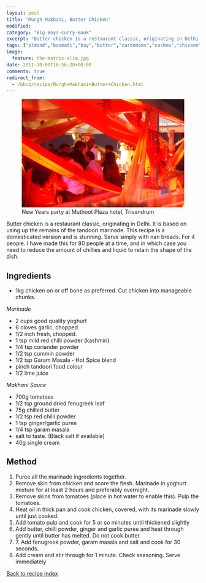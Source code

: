 ```yaml
---
layout: post
title: "Murgh Makhani, Butter Chicken"
modified:
category: "Big-Boys-Curry-Book"
excerpt: "Butter chicken is a restaurant classic, originating in Delhi. It is based on using up"
tags: ["almond","basmati","bay","butter","cardomoms","cashew","chicken","cinnamon","cloves","cumin","ghee","lamb","mace","nuts","pepper","rice","saffron","turmeric"]
image:
  feature: the-matrix-slim.jpg
date: 2011-10-09T16:56:28+00:00
comments: true
redirect_from: 
  - /bbcb/recipe/Murgh+Makhani+Butter+Chicken.html
---
```


<figure>
	<a href="/images/bbcb/pict2531.jpg" alt="Muthoot Plaza, Trivandrum, New Year" title="Muthoot Plaza, Trivandrum, New Year &#169; Ashley Kitson 12/09/2011"><img src="/images/bbcb/pict2531.jpg"/></a>
	<figcaption>New Years party at Muthoot Plaza hotel, Trivandrum</figcaption>
</figure>

Butter chicken is a restaurant classic, originating in Delhi. It is based on using up the remains of the tandoori marinade. This recipe is a domesticated version and is stunning. Serve simply with nan breads. For 4 people.  I have made this for 80 people at a time, and in which case you need to reduce the amount of chillies and liquid to retain the shape of the dish.
        
## Ingredients
        
<ul><li>1kg chicken on or off bone as preferred. Cut chicken into manageable chunks.</li></ul><p><em>Marinade</em></p>  <ul><li>2 cups good quality yoghurt</li><li>6 cloves garlic, chopped.</li><li>1/2 inch fresh, chopped.</li><li>1 tsp mild red chilli powder (kashmiri)</li><li>1/4 tsp coriander powder</li><li>1/2 tsp cummin powder</li><li>1/2 tsp Garam Masala - Hot Spice blend</li><li>pinch tandoori food colour</li><li>1/2 lime juice</li></ul><p><em>Makhani Sauce</em></p><ul><li>700g tomatoes</li><li>1/2 tsp ground dried fenugreek leaf</li><li>75g chilled butter</li><li>1/2 tsp red chilli powder</li><li>1 tsp ginger/garlic puree</li><li>1/4 tsp garam masala</li><li>salt to taste. (Black salt if available)</li><li>40g single cream</li></ul>
        
## Method

<ol><li>Puree all the marinade ingredients together.</li><li>Remove skin from chicken and score the flesh. Marinade in yoghurt mixture for at least 2 hours and preferably overnight.</li><li>Remove skins from tomatoes (place in hot water to enable this). Pulp the tomatoes.</li><li>Heat oil in thick pan and cook chicken, covered, with its marinade slowly until just cooked.</li><li>Add tomato pulp and cook for 5 or so minutes until thickened slightly</li><li>Add butter, chilli powder, ginger and garlic puree and heat through gently until butter has melted. Do not cook butter. </li><li>7. Add fenugreek powder, garam masala and salt and cook for 30 seconds.</li><li>Add cream and stir through for 1 minute. Check seasoning. Serve immediately</li></ol>   

<a href="/bbcb">Back to recipe index</a>      